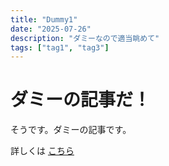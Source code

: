 ```yaml
---
title: "Dummy1"
date: "2025-07-26"
description: "ダミーなので適当眺めて"
tags: ["tag1", "tag3"]
---
```


# ダミーの記事だ！

そうです。ダミーの記事です。

詳しくは
[こちら](/articles/2025-07-28-website-replaced-with-astrojs)
